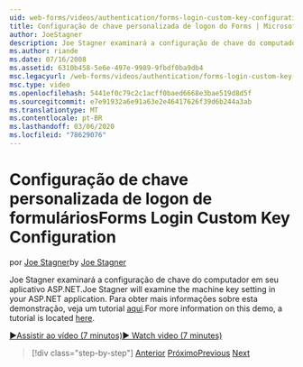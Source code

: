 ```yaml
---
uid: web-forms/videos/authentication/forms-login-custom-key-configuration
title: Configuração de chave personalizada de logon do Forms | Microsoft Docs
author: JoeStagner
description: Joe Stagner examinará a configuração de chave do computador em seu aplicativo ASP.NET. Para obter mais informações sobre esta demonstração, veja um tutorial aqui.
ms.author: riande
ms.date: 07/16/2008
ms.assetid: 6310b458-5e6e-497e-9989-9fbdf0ba9db4
msc.legacyurl: /web-forms/videos/authentication/forms-login-custom-key-configuration
msc.type: video
ms.openlocfilehash: 5441ef0c79c2c1acff0baed6668e3bae519d8d5f
ms.sourcegitcommit: e7e91932a6e91a63e2e46417626f39d6b244a3ab
ms.translationtype: MT
ms.contentlocale: pt-BR
ms.lasthandoff: 03/06/2020
ms.locfileid: "78629076"
---
```

# <a name="forms-login-custom-key-configuration"></a><span data-ttu-id="6255e-104">Configuração de chave personalizada de logon de formulários</span><span class="sxs-lookup"><span data-stu-id="6255e-104">Forms Login Custom Key Configuration</span></span>

<span data-ttu-id="6255e-105">por [Joe Stagner](https://github.com/JoeStagner)</span><span class="sxs-lookup"><span data-stu-id="6255e-105">by [Joe Stagner](https://github.com/JoeStagner)</span></span>

<span data-ttu-id="6255e-106">Joe Stagner examinará a configuração de chave do computador em seu aplicativo ASP.NET.</span><span class="sxs-lookup"><span data-stu-id="6255e-106">Joe Stagner will examine the machine key setting in your ASP.NET application.</span></span> <span data-ttu-id="6255e-107">Para obter mais informações sobre esta demonstração, veja um tutorial [aqui](../../overview/older-versions-security/introduction/forms-authentication-configuration-and-advanced-topics-vb.md).</span><span class="sxs-lookup"><span data-stu-id="6255e-107">For more information on this demo, a tutorial is located [here](../../overview/older-versions-security/introduction/forms-authentication-configuration-and-advanced-topics-vb.md).</span></span>

[<span data-ttu-id="6255e-108">&#9654;Assistir ao vídeo (7 minutos)</span><span class="sxs-lookup"><span data-stu-id="6255e-108">&#9654; Watch video (7 minutes)</span></span>](https://channel9.msdn.com/Blogs/ASP-NET-Site-Videos/forms-login-custom-key-configuration)

> [!div class="step-by-step"]
> <span data-ttu-id="6255e-109">[Anterior](asp-forms-login-relocation.md)
> [Próximo](add-custom-data-to-the-authentication-method.md)</span><span class="sxs-lookup"><span data-stu-id="6255e-109">[Previous](asp-forms-login-relocation.md)
[Next](add-custom-data-to-the-authentication-method.md)</span></span>
